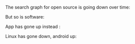 
The search graph for open source is going down over time:

<script type="text/javascript"
src="//www.google.com/trends/embed.js?hl=en-US&q=%22open+source%22&tz=Etc/GMT%2B5&content=1&cid=TIMESERIES_GRAPH_0&export=5&w=500&h=330"></script>

But so is software:

<script type="text/javascript"
src="//www.google.com/trends/embed.js?hl=en-US&q=%22open+source%22,+software&cmpt=q&tz=Etc/GMT%2B5&tz=Etc/GMT%2B5&content=1&cid=TIMESERIES_GRAPH_0&export=5&w=500&h=330"></script>

App has gone up instead :
<script type="text/javascript"
src="//www.google.com/trends/embed.js?hl=en-US&q=%22open+source%22,+software,+app&cmpt=q&tz=Etc/GMT%2B5&tz=Etc/GMT%2B5&content=1&cid=TIMESERIES_GRAPH_0&export=5&w=500&h=330"></script>

Linux has gone down, android up:
<script type="text/javascript"
src="//www.google.com/trends/embed.js?hl=en-US&q=linux,+android&cmpt=q&tz=Etc/GMT%2B5&tz=Etc/GMT%2B5&content=1&cid=TIMESERIES_GRAPH_0&export=5&w=500&h=330"></script>

